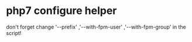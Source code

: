 # php7 configure helper

don't forget change '--prefix' ,'--with-fpm-user' ,'--with-fpm-group' in the script!
